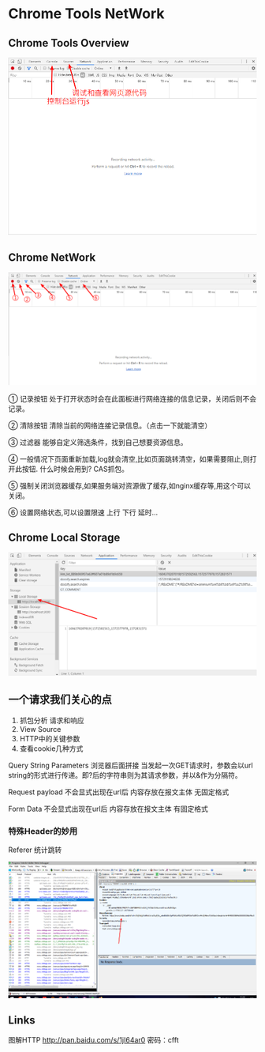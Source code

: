 # Chrome Tools NetWork

## Chrome Tools Overview

![chrome-console-sources.png](https://raw.githubusercontent.com/BoomManPro/java-selenium-crawler/master/docs/stastic/images/chrome-console-sources.png)

## Chrome NetWork

![chrome-network.png](https://raw.githubusercontent.com/BoomManPro/java-selenium-crawler/master/docs/stastic/images/chrome-network.png)

① 记录按钮 处于打开状态时会在此面板进行网络连接的信息记录，关闭后则不会记录。

② 清除按钮 清除当前的网络连接记录信息。（点击一下就能清空）

③ 过滤器 能够自定义筛选条件，找到自己想要资源信息。

④ 一般情况下页面重新加载,log就会清空,比如页面跳转清空，如果需要阻止,则打开此按钮. 什么时候会用到? CAS抓包。

⑤ 强制关闭浏览器缓存,如果服务端对资源做了缓存,如nginx缓存等,用这个可以关闭。

⑥ 设置网络状态,可以设置限速 上行 下行 延时...

## Chrome Local Storage

![chrome-local-storage.png](https://raw.githubusercontent.com/BoomManPro/java-selenium-crawler/master/docs/stastic/images/chrome-local-storage.png)


## 一个请求我们关心的点

1. 抓包分析 请求和响应
2. View Source
3. HTTP中的关键参数
4. 查看cookie几种方式 


Query String Parameters 浏览器后面拼接 当发起一次GET请求时，参数会以url string的形式进行传递。即?后的字符串则为其请求参数，并以&作为分隔符。
 
Request payload 不会显式出现在url后 内容存放在报文主体 无固定格式

Form Data       不会显式出现在url后 内容存放在报文主体 有固定格式


### 特殊Header的妙用

Referer 统计跳转

![chrome-referer.png](https://raw.githubusercontent.com/BoomManPro/java-selenium-crawler/master/docs/stastic/images/chrome-referer.png)


## Links

图解HTTP http://pan.baidu.com/s/1jI64ar0 密码：cfft